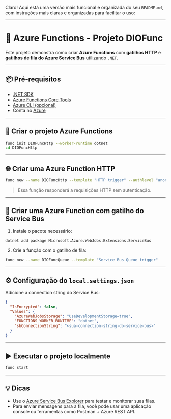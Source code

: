 Claro! Aqui está uma versão mais funcional e organizada do seu `README.md`, com instruções mais claras e organizadas para facilitar o uso:

---

# 🚀 Azure Functions - Projeto DIOFunc

Este projeto demonstra como criar **Azure Functions** com **gatilhos HTTP** e **gatilhos de fila do Azure Service Bus** utilizando `.NET`.

---

## 📦 Pré-requisitos

* [.NET SDK](https://dotnet.microsoft.com/en-us/download)
* [Azure Functions Core Tools](https://learn.microsoft.com/en-us/azure/azure-functions/functions-run-local)
* [Azure CLI (opcional)](https://learn.microsoft.com/en-us/cli/azure/install-azure-cli)
* Conta no [Azure](https://azure.microsoft.com/)

---

## 📁 Criar o projeto Azure Functions

```bash
func init DIOFuncHttp --worker-runtime dotnet
cd DIOFuncHttp
```

---

## 🌐 Criar uma Azure Function HTTP

```bash
func new --name DIOFuncHttp --template "HTTP trigger" --authlevel "anonymous"
```

> Essa função responderá a requisições HTTP sem autenticação.

---

## 📨 Criar uma Azure Function com gatilho do Service Bus

1. Instale o pacote necessário:

```bash
dotnet add package Microsoft.Azure.WebJobs.Extensions.ServiceBus
```

2. Crie a função com o gatilho de fila:

```bash
func new --name DIOFuncQueue --template "Service Bus Queue trigger"
```

---

## ⚙️ Configuração do `local.settings.json`

Adicione a connection string do Service Bus:

```json
{
  "IsEncrypted": false,
  "Values": {
    "AzureWebJobsStorage": "UseDevelopmentStorage=true",
    "FUNCTIONS_WORKER_RUNTIME": "dotnet",
    "sbConnectionString": "<sua-connection-string-do-service-bus>"
  }
}
```

---

## ▶️ Executar o projeto localmente

```bash
func start
```

---

## 💡 Dicas

* Use o [Azure Service Bus Explorer](https://learn.microsoft.com/en-us/azure/service-bus-messaging/explorer) para testar e monitorar suas filas.
* Para enviar mensagens para a fila, você pode usar uma aplicação console ou ferramentas como Postman + Azure REST API.